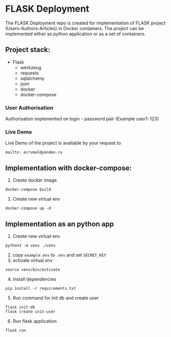 # FLASK Deployment
The FLASK Deployment repo is created for implementation of FLASK project \
(Users-Authors-Articles) in Docker containers.
The project can be implemented either as python application or as a set of containers.

## Project stack:
- Flask
  - werkzeug
  - requests
  - sqlalchemy
  - json
  - docker
  - docker-compose

### User Authorisation
Authorisation implemented on login - password pair (Example user1: 123)

### Live Demo 
Live Demo of the project is available by your request to 
```shell
mailto: ecrvmal@yandex.ru 
```



## Implementation with docker-compose:
1. Create docker image
```shell
docker-compose build
```
1. Create new virtual env
```shell
docker-compose up -d
```

## Implementation  as an python app
1. Create new virtual env
```shell
python3 -m venv ./venv
```
2. copy `example.env` to `.env` and set `SECRET_KEY`
3. activate virtual env
```shell
source venv/bin/activate
```
4. install dependencies
```shell
pip install -r requirements.txt
```
5. Run command for init db and create user
```shell
flask init-db
flask create-init-user
```
6. Run flask application
```shell
flask run
```